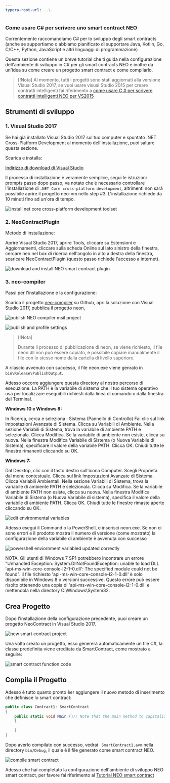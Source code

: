 ```yaml
---
typora-root-url: ..\..
---
```


### Come usare C# per scrivere uno smart contract NEO

Correntemente raccomandiamo C# per lo sviluppo degli smart contracts (anche se supportiamo o abbiamo pianificato di supportare Java, Kotlin, Go, C/C++, Python, JavaScript e altri linguaggi di programmazione)

Questa sezione contiene un breve tutorial che ti guida nella configurazione dell'ambiente di sviluppo in C# per gli smart contracts NEO e inoltre da un'idea su ​​come creare un progetto smart contract e come compilarlo.

   > [!Nota]
   > Al momento, tutti i progetti sono stati aggiornati alla versione Visual Studio 2017, se vuoi usare visual Studio 2015 per creare contratti intelligenti fai riferimento a  [come usare C # per scrivere contratti intelligenti NEO per VS2015](getting-started-2015.md)

## Strumenti di sviluppo

### 1. Visual Studio 2017

Se hai già installato Visual Studio 2017 sul tuo computer e spuntato .NET Cross-Platform Development al momento dell'installazione, puoi saltare questa sezione.

Scarica e installa:

[Indirizzo di download di Visual Studio](https://www.visualstudio.com/products/visual-studio-community-vs)

Il processo di installazione è veramente semplice, segui le istruzioni prompts passo dopo passo, va notato che é necessario controllare l'installazione di `.NET Core cross-platform development`, altrimenti non sará possibile aprire il progetto neo-vm nello step #3. L'installazione richiede da 10 minuti fino ad un'ora di tempo.

![install net core cross-platform development toolset](/assets/install_core_cross_platform_development_toolset.png)

### 2. NeoContractPlugin

Metodo di installazione:

Aprire Visual Studio 2017, aprire Tools, cliccare su Estensioni e Aggiornamenti, cliccare sulla scheda Online sul lato sinistro della finestra, cercare neo nel box di ricerca nell'angolo in alto a destra della finestra, scaricare NeoContractPlugin (questo passo richiede l'accesso a internet).

![download and install NEO smart contract plugin](/assets/download_and_install_smart_contract_plugin.png)

### 3. neo-compiler

Passi per l'installazione e la configurazione:

Scarica il progetto [neo-compiler](https://github.com/neo-project/neo-compiler) su Github, apri la soluzione con Visual Studio 2017, pubblica il progetto neon,

![publish NEO compiler msil project](/assets/publish_neo_compiler_msil_project.png)

![publish and profile settings](/assets/publish_and_profile_settings.png)

> [!Nota]
>
> Durante il processo di pubblicazione di neon, se viene richiesto, il file neon.dll non può essere copiato, è possibile copiare manualmente il file con lo stesso nome dalla cartella di livello superiore. 

A rilascio avvenuto con successo, il file neon.exe viene genrato in `bin\Release\PublishOutput`.

Adesso occorre aggiungere questa directory al nostro percorso di esecuzione. La PATH è la variabile di sistema che il tuo sistema operativo usa per localizzare eseguibili richiesti dalla linea di comando o dalla finestra del Terminal.

**Windows 10 e Windows 8:**

  In Ricerca, cerca e seleziona : Sistema (Pannello di Controllo)
  Fai clic sul link Impostazioni Avanzate di Sistema. 
  Clicca su Variabili di Ambiente. Nella sezione Variabili di Sistema, trova la variabile di ambiente PATH e selezionala. Clicca Modifica. Se la variabile di ambiente non esiste, clicca su nuova.
  Nella finestra Modifica Variabile di Sistema (o Nuova Variabile di Sistema), specificare il valore della variabile PATH. Clicca OK. Chiudi tutte le finestre rimanenti cliccando su OK.

**Windows 7:**

  Dal Desktop, clic con il tasto destro sull'icona Computer. 
  Scegli Proprietà dal menu contestuale.
  Clicca sul link Impostazioni Avanzate di Sistema.
  Clicca Variabili Ambientali. Nella sezione Variabili di Sistema, trova la variabile di ambiente PATH e selezionala. Clicca su Modifica. Se la variabile di ambiente PATH non esiste, clicca su nuova.
  Nella finestra Modifica Variabile di Sistema (o Nuova Variabile di sistema), specifica il valore della variabile di ambiente PATH. Clicca OK. Chiudi tutte le finestre rimaste aperte cliccando su OK.

![edit environmental variables](/assets/edit_environmental_variables.png)

Adesso esegui il Command o la PowerShell, e inserisci neon.exe. Se non ci sono errori e il prodotto mostra il numero di versione (come mostrato) la configurazione della variabile di ambiente è avvenuta con successo

![powershell enviornment variabled updated correctly](/assets/powershell_enviornment_variabled_updated_correctly.png)


NOTA. Gli utenti di Windows 7 SP1 potrebbero incontrare un errore "Unhandled Exception: System.DllNotFoundException: unable to load DLL 'api-ms-win-core-console-l2-1-0.dll': The specified module could not be found". il file richiesto 'api-ms-win-core-console-l2-1-0.dll' è solo disponibile in Windows 8 o versioni successive. Questo errore può essere risolto ottenendo una copia di 'api-ms-win-core-console-l2-1-0.dll' e mettendola nella directory C:\Windows\System32.

## Crea Progetto

Dopo l'installazione della configurazione precedente, puoi creare un progetto NeoContract in Visual Studio 2017.

![new smart contract project](/assets/new_smart_contract_project.png)

Una volta creato un progetto, esso genererà automaticamente un file C#, la classe predefinita viene ereditata da SmartContract, come mostrato a seguire:

![smart contract function code](/assets/smart_contract_function_code.png)


## Compila il Progetto

Adesso è tutto quanto pronto èer aggiungere il nuovo metodo di inserimento che definisce lo smart contract:

```c#
public class Contract1: SmartContract
{
    public static void Main ()// Note that the main method to capitalize
    {
        
    }
}
```

Dopo averlo compilato con successo, vedrai ` SmartContract1.avm` nella directory `bin/Debug`, il quale è il file generato come smart contract NEO.

![compile smart contract](assets/compile_smart_contract.png)


Adesso che hai completato la configurazione dell'ambiente di sviluppo NEO smart contract, per favore fai riferimento al [Tutorial NEO smart contract](tutorial.md)

